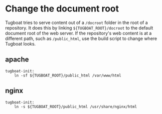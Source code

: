 # Change the document root

Tugboat tries to serve content out of a `/docroot` folder in the root of a
repository. It does this by linking `${TUGBOAT_ROOT}/docroot` to the default
document root of the web server. If the repository's web content is at a
different path, such as `/public_html`, use the build script to change where
Tugboat looks.

## apache

```
tugboat-init:
    ln -sf ${TUGBOAT_ROOT}/public_html /var/www/html
```

## nginx

```
tugboat-init:
    ln -s ${TUGBOAT_ROOT}/public_html /usr/share/nginx/html
```

